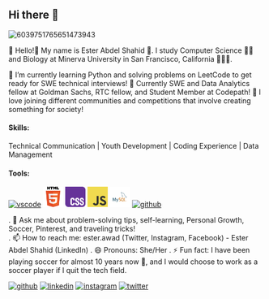 ## Hi there 👋

![6039751765651473943](https://github.com/user-attachments/assets/a9a30174-16f8-4e53-97d3-d2b73408e0df) 

🔭 Hello!👋 My name is Ester Abdel Shahid 🦋. I study Computer Science 👩‍💻 and Biology at Minerva University in San Francisco, California 🐝🌁🌉. 

🌱 I’m currently learning Python and solving problems on LeetCode to get ready for SWE technical interviews!
🐌 Currently SWE and Data Analytics fellow at Goldman Sachs, RTC fellow, and Student Member at Codepath!
👯 I love joining different communities and competitions that involve creating something for society!

#### Skills:
Technical Communication | Youth Development | Coding Experience | Data Management

#### Tools:

<a href="https://github.com/Ester0Awad"><img src="https://camo.githubusercontent.com/62a21ed081e3b5fc4b7e43b4b0dd59e08cfe7b184b635af6400f46b3542f6af2/68747470733a2f2f75706c6f61642e77696b696d656469612e6f72672f77696b6970656469612f636f6d6d6f6e732f7468756d622f322f32642f56697375616c5f53747564696f5f436f64655f312e31385f69636f6e2e7376672f3132303070782d56697375616c5f53747564696f5f436f64655f312e31385f69636f6e2e7376672e706e67" alt="vscode" height="40" data-canonical-src="https://upload.wikimedia.org/wikipedia/commons/thumb/2/2d/Visual_Studio_Code_1.18_icon.svg/1200px-Visual_Studio_Code_1.18_icon.svg.png" style="max-width: 100%;"></a> <a href="https://www.linkedin.com/in/esterawad039" rel="nofollow"><img src="https://raw.githubusercontent.com/github/explore/80688e429a7d4ef2fca1e82350fe8e3517d3494d/topics/html/html.png" alt="html" height="40" style="max-width: 100%;"></a> <a href="https://www.linkedin.com/in/esterawad039" rel="nofollow"><img src="https://raw.githubusercontent.com/github/explore/80688e429a7d4ef2fca1e82350fe8e3517d3494d/topics/css/css.png" alt="css" height="40" style="max-width: 100%;"></a> <a href="https://www.linkedin.com/in/esterawad039"><img src="https://raw.githubusercontent.com/github/explore/80688e429a7d4ef2fca1e82350fe8e3517d3494d/topics/javascript/javascript.png" alt="js" height="40" style="max-width: 100%;"></a> <a href="https://www.linkedin.com/in/esterawad039" rel="nofollow"><img src="https://raw.githubusercontent.com/github/explore/80688e429a7d4ef2fca1e82350fe8e3517d3494d/topics/mysql/mysql.png" alt="mysql" height="40" style="max-width: 100%;"></a>  <a href="https://github.com/Ester0Awad" rel="nofollow"><img src="https://camo.githubusercontent.com/998fa66ff03cd03b885ed190c9f43310648eaa9b341d2ba4f66fe41b532074ed/68747470733a2f2f6769746875622e6769746875626173736574732e636f6d2f696d616765732f6d6f64756c65732f6c6f676f735f706167652f4769744875622d4d61726b2e706e67" alt="github" height="40" data-canonical-src="https://github.githubassets.com/images/modules/logos_page/GitHub-Mark.png" style="max-width: 100%;"></a>



. 💬 Ask me about problem-solving tips, self-learning, Personal Growth, Soccer, Pinterest, and traveling tricks!  
. 📫 How to reach me: ester.awad (Twitter, Instagram, Facebook) - Ester Abdel Shahid (LinkedIn)
        . 😄 Pronouns: She/Her
        . ⚡ Fun fact: I have been playing soccer for almost 10 years now 🐞, and I would choose to work as a soccer player if I quit the tech field. 


<a href="https://github.com/Ester0Awad"><img src="https://camo.githubusercontent.com/fbb043f6222f79cd431aef2de0ea1a59cad52fb1ef5c1c97ae8cf4110fce4a56/68747470733a2f2f63646e2e6a7364656c6976722e6e65742f6e706d2f73696d706c652d69636f6e7340332e302e312f69636f6e732f6769746875622e737667" alt="github" height="40" data-canonical-src="https://cdn.jsdelivr.net/npm/simple-icons@3.0.1/icons/github.svg" style="max-width: 100%;"></a> <a href="https://www.linkedin.com/in/esterawad039" rel="nofollow"><img src="https://camo.githubusercontent.com/63c5628475bc11d3e5262b303261fcdb3d43a5f2a19b99eba7ce3b80cd0d0abc/68747470733a2f2f63646e2e6a7364656c6976722e6e65742f6e706d2f73696d706c652d69636f6e7340332e302e312f69636f6e732f6c696e6b6564696e2e737667" alt="linkedin" height="40" data-canonical-src="https://cdn.jsdelivr.net/npm/simple-icons@3.0.1/icons/linkedin.svg" style="max-width: 100%;"></a> <a href="https://www.instagram.com/ester.awad/" rel="nofollow"><img src="https://camo.githubusercontent.com/57b262a80624af91ef759c7fb2a8c14168a928184e1d10f90f424e09c68b55f7/68747470733a2f2f63646e2e6a7364656c6976722e6e65742f6e706d2f73696d706c652d69636f6e7340332e302e312f69636f6e732f696e7374616772616d2e737667" alt="instagram" height="40" data-canonical-src="https://cdn.jsdelivr.net/npm/simple-icons@3.0.1/icons/instagram.svg" style="max-width: 100%;"></a> <a href="https://x.com/ester_awad" rel="nofollow"><img src="https://camo.githubusercontent.com/aaa996f5975329510c34de6f801b0cc4ccc2c3faad6133d3e0db9ffed2d7d07e/68747470733a2f2f63646e2e6a7364656c6976722e6e65742f6e706d2f73696d706c652d69636f6e7340332e302e312f69636f6e732f747769747465722e737667" alt="twitter" height="40" data-canonical-src="https://cdn.jsdelivr.net/npm/simple-icons@3.0.1/icons/twitter.svg" style="max-width: 100%;"></a>


<!--
**Ester0Awad/Ester0Awad** is a ✨ _special_ ✨ repository because its `README.md` (this file) appears on your GitHub profile.

-->
